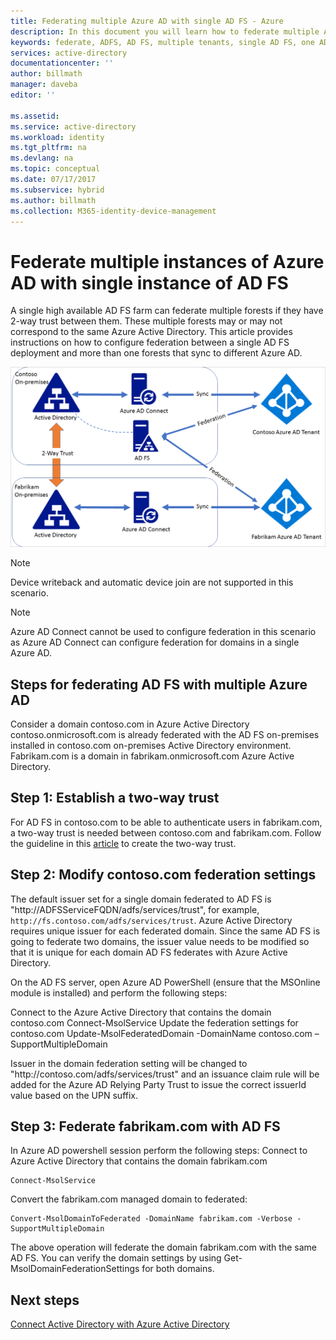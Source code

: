 ```yaml
---
title: Federating multiple Azure AD with single AD FS - Azure
description: In this document you will learn how to federate multiple Azure AD with a single AD FS.
keywords: federate, ADFS, AD FS, multiple tenants, single AD FS, one ADFS, multi-tenant federation, multi-forest adfs, aad connect, federation, cross-tenant federation
services: active-directory
documentationcenter: ''
author: billmath
manager: daveba
editor: ''

ms.assetid: 
ms.service: active-directory
ms.workload: identity
ms.tgt_pltfrm: na
ms.devlang: na
ms.topic: conceptual
ms.date: 07/17/2017
ms.subservice: hybrid
ms.author: billmath
ms.collection: M365-identity-device-management
---
```


# Federate multiple instances of Azure AD with single instance of AD FS

A single high available AD FS farm can federate multiple forests if they have 2-way trust between them. These multiple forests may or may not correspond to the same Azure Active Directory. This article provides instructions on how to configure federation between a single AD FS deployment and more than one forests that sync to different Azure AD.

![Multi-tenant federation with single AD FS](./media/how-to-connect-fed-single-adfs-multitenant-federation/concept.png)
 
> [!NOTE]
> Device writeback and automatic device join are not supported in this scenario.

> [!NOTE]
> Azure AD Connect cannot be used to configure federation in this scenario as Azure AD Connect can configure federation for domains in a single Azure AD.

## Steps for federating AD FS with multiple Azure AD

Consider a domain contoso.com in Azure Active Directory contoso.onmicrosoft.com is already federated with the AD FS on-premises installed in contoso.com on-premises Active Directory environment. Fabrikam.com is a domain in fabrikam.onmicrosoft.com Azure Active Directory.

## Step 1: Establish a two-way trust
 
For AD FS in contoso.com to be able to authenticate users in fabrikam.com, a two-way trust is needed between contoso.com and fabrikam.com. Follow the guideline in this [article](https://technet.microsoft.com/library/cc816590.aspx) to create the two-way trust.
 
## Step 2: Modify contoso.com federation settings 
 
The default issuer set for a single domain federated to AD FS is "http\://ADFSServiceFQDN/adfs/services/trust", for example, `http://fs.contoso.com/adfs/services/trust`. Azure Active Directory requires unique issuer for each federated domain. Since the same AD FS is going to federate two domains, the issuer value needs to be modified so that it is unique for each domain AD FS federates with Azure Active Directory. 
 
On the AD FS server, open Azure AD PowerShell (ensure that the MSOnline module is installed) and perform the following steps:
 
Connect to the Azure Active Directory that contains the domain contoso.com
    Connect-MsolService
Update the federation settings for contoso.com
    Update-MsolFederatedDomain -DomainName contoso.com –SupportMultipleDomain
 
Issuer in the domain federation setting will be changed to "http\://contoso.com/adfs/services/trust" and an issuance claim rule will be added for the Azure AD Relying Party Trust to issue the correct issuerId value based on the UPN suffix.
 
## Step 3: Federate fabrikam.com with AD FS
 
In Azure AD powershell session perform the following steps:
Connect to Azure Active Directory that contains the domain fabrikam.com

    Connect-MsolService
Convert the fabrikam.com managed domain to federated:

    Convert-MsolDomainToFederated -DomainName fabrikam.com -Verbose -SupportMultipleDomain
 
The above operation will federate the domain fabrikam.com with the same AD FS. You can verify the domain settings by using Get-MsolDomainFederationSettings for both domains.

## Next steps
[Connect Active Directory with Azure Active Directory](whatis-hybrid-identity.md)
